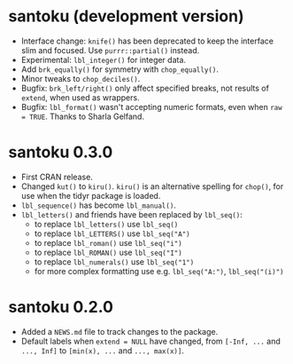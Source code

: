 # santoku (development version)

* Interface change: `knife()` has been deprecated to keep the interface slim and
  focused. Use `purrr::partial()` instead.
* Experimental: `lbl_integer()` for integer data.
* Add `brk_equally()` for symmetry with `chop_equally()`.
* Minor tweaks to `chop_deciles()`.
* Bugfix: `brk_left/right()` only affect specified breaks, not results of
  `extend`, when used as wrappers.
* Bugfix: `lbl_format()` wasn't accepting numeric formats, even when `raw = TRUE`. Thanks to Sharla Gelfand.

# santoku 0.3.0

* First CRAN release.
* Changed `kut()` to `kiru()`. `kiru()` is an alternative spelling for `chop()`, 
  for use when the tidyr package is loaded.
* `lbl_sequence()` has become `lbl_manual()`.
* `lbl_letters()` and friends have been replaced by `lbl_seq()`:
  - to replace `lbl_letters()` use `lbl_seq()`
  - to replace `lbl_LETTERS()` use `lbl_seq("A")`
  - to replace `lbl_roman()` use `lbl_seq("i")`
  - to replace `lbl_ROMAN()` use `lbl_seq("I")`
  - to replace `lbl_numerals()` use `lbl_seq("1")`
  - for more complex formatting use e.g. `lbl_seq("A:")`, `lbl_seq("(i)")`

# santoku 0.2.0

* Added a `NEWS.md` file to track changes to the package.
* Default labels when `extend = NULL` have changed, from
  `[-Inf, ...` and `..., Inf]` to `[min(x), ...` and `..., max(x)]`.
